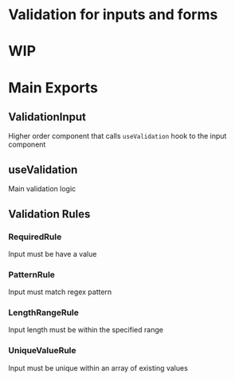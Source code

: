 # Validation for inputs and forms

# WIP

# Main Exports

## ValidationInput

Higher order component that calls `useValidation` hook to the input component

## useValidation

Main validation logic

## Validation Rules

### RequiredRule

Input must be have a value

### PatternRule

Input must match regex pattern

### LengthRangeRule

Input length must be within the specified range

### UniqueValueRule

Input must be unique within an array of existing values

